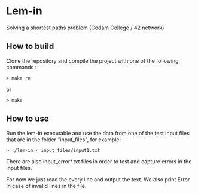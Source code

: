 # Lem-in
Solving a shortest paths problem (Codam College / 42 network)

## How to build
Clone the repository and compile the project with one of the following commands :

    > make re

or

    > make

## How to use
Run the lem-in executable and use the data from one of the test input files that are in the folder "input_files", for example:

    > ./lem-in < input_files/input1.txt

There are also input_error*.txt files in order to test and capture errors in the input files.

For now we just read the every line and output the text. We also print Error in case of invalid lines in the file.
